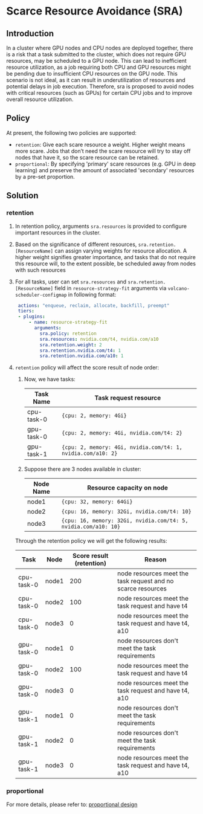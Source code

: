 # Scarce Resource Avoidance (SRA)

## Introduction
In a cluster where GPU nodes and CPU nodes are deployed together, there is a risk that a task submitted to the cluster, which does not require GPU resources, may be scheduled to a GPU node. This can lead to inefficient resource utilization, as a job requiring both CPU and GPU resources might be pending due to insufficient CPU resources on the GPU node. This scenario is not ideal, as it can result in underutilization of resources and potential delays in job execution. Therefore, sra is proposed to avoid nodes with critical resources (such as GPUs) for certain CPU jobs and to improve overall resource utilization.

## Policy
At present, the following two policies are supported:
- `retention`: Give each scare resource a weight. Higher weight means more scare. Jobs that don’t need the scare resource will try to stay off nodes that have it, so the scare resource can be retained.
- `proportional`: By specifying 'primary' scare resources (e.g. GPU in deep learning) and preserve the amount of associated 'secondary' resources by a pre-set proportion.

## Solution
### retention
1. In retention policy, arguments `sra.resources` is provided to configure important resources in the cluster.
2. Based on the significance of different resources, `sra.retention.[ResourceName]` can assign varying weights for resource allocation. A higher weight signifies greater importance, and tasks that do not require this resource will, to the extent possible, be scheduled away from nodes with such resources
3. For all tasks, user can set `sra.resources` and `sra.retention.[ResourceName]` field in `resource-strategy-fit` arguments via `volcano-scheduler-configmap` in following format:
      ```yaml
       actions: "enqueue, reclaim, allocate, backfill, preempt"
       tiers:
       - plugins:
           - name: resource-strategy-fit
             arguments:
               sra.policy: retention
               sra.resources: nvidia.com/t4, nvidia.com/a10
               sra.retention.weight: 2
               sra.retention.nvidia.com/t4: 1
               sra.retention.nvidia.com/a10: 1
      ```

4. `retention` policy will affect the score result of node order:
   1. Now, we have tasks:

      | Task Name  | Task request resource                                        |
      |------------|--------------------------------------------------------------|
      | cpu-task-0 | `{cpu: 2, memory: 4Gi}`                                      |
      | gpu-task-0 | `{cpu: 2, memory: 4Gi, nvidia.com/t4: 2}`                    |
      | gpu-task-1 | `{cpu: 2, memory: 4Gi, nvidia.com/t4: 1, nvidia.com/a10: 2}` | 
   
   2. Suppose there are 3 nodes available in cluster:

      | Node Name | Resource capacity on node                                       |
      |-----------|-----------------------------------------------------------------|
      | node1     | `{cpu: 32, memory: 64Gi}`                                       | 
      | node2     | `{cpu: 16, memory: 32Gi, nvidia.com/t4: 10}`                    | 
      | node3     | `{cpu: 16, memory: 32Gi, nvidia.com/t4: 5, nvidia.com/a10: 10}` |

    Through the retention policy we will get the following results:
   
      | Task       | Node  | Score result (retention) | Reason                                                       |
      |------------|-------|--------------------------|--------------------------------------------------------------|
      | cpu-task-0 | node1 | 200                      | node resources meet the task request and no scarce resources |
      | cpu-task-0 | node2 | 100                      | node resources meet the task request and have t4             |
      | cpu-task-0 | node3 | 0                        | node resources meet the task request and have t4, a10        |
      | gpu-task-0 | node1 | 0                        | node resources don't meet the task requirements              |
      | gpu-task-0 | node2 | 100                      | node resources meet the task request and have t4             |
      | gpu-task-0 | node3 | 0                        | node resources meet the task request and have t4, a10        |
      | gpu-task-1 | node1 | 0                        | node resources don't meet the task requirements              |
      | gpu-task-1 | node2 | 0                        | node resources don't meet the task requirements              |
      | gpu-task-1 | node3 | 0                        | node resources meet the task request and have t4, a10        |

### proportional
For more details, please refer to: [proportional design](./proportional.md)